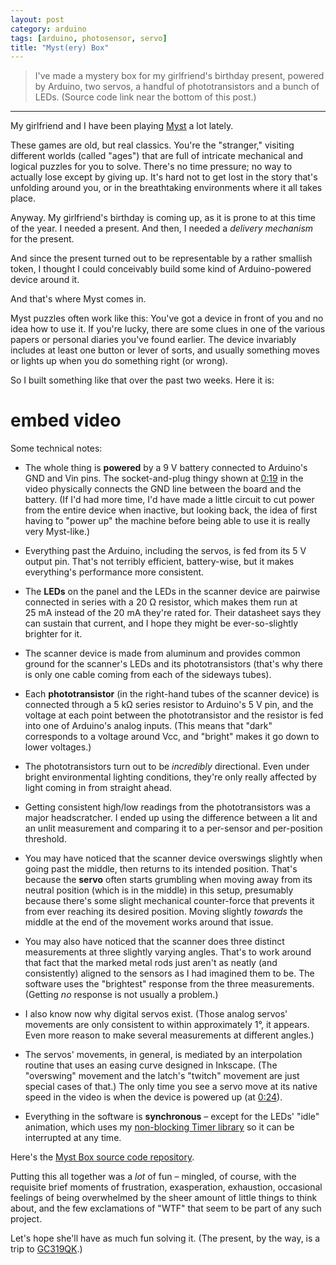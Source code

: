 ```yaml
---
layout: post
category: arduino
tags: [arduino, photosensor, servo]
title: "Myst(ery) Box"
---
```


> I've made a mystery box for my girlfriend's birthday present, powered by Arduino, two servos, a handful of phototransistors and a bunch of LEDs.
> (Source code link near the bottom of this post.)

******

My girlfriend and I have been playing [Myst](http://en.wikipedia.org/wiki/Myst_series) a lot lately.

These games are old, but real classics.
You're the "stranger," visiting different worlds (called "ages") that are full of intricate mechanical and logical puzzles for you to solve.
There's no time pressure; no way to actually lose except by giving up.
It's hard not to get lost in the story that's unfolding around you,
or in the breathtaking environments where it all takes place.

Anyway.
My girlfriend's birthday is coming up, as it is prone to at this time of the year.
I needed a present.
And then, I needed a *delivery mechanism* for the present.

And since the present turned out to be representable by a rather smallish token,
I thought I could conceivably build some kind of Arduino-powered device around it.

And that's where Myst comes in.

Myst puzzles often work like this:
You've got a device in front of you and no idea how to use it.
If you're lucky, there are some clues in one of the various papers or personal diaries you've found earlier.
The device invariably includes at least one button or lever of sorts, and usually something moves or lights up when you do something right (or wrong).

So I built something like that over the past two weeks. Here it is:

# embed video

Some technical notes:

* The whole thing is **powered** by a 9&nbsp;V battery connected to Arduino's GND and Vin pins.
  The socket-and-plug thingy shown at [0:19](http://www.youtube.com/watch?v=uZOFK5aAuGQ#t=19) in the video physically connects the GND line between the board and the battery.
  (If I'd had more time, I'd have made a little circuit to cut power from the entire device when inactive,
  but looking back, the idea of first having to "power up" the machine before being able to use it is really very Myst-like.)

* Everything past the Arduino, including the servos, is fed from its 5&nbsp;V output pin.
  That's not terribly efficient, battery-wise, but it makes everything's performance more consistent.

* The **LEDs** on the panel and the LEDs in the scanner device are pairwise connected in series with a 20&nbsp;&Omega; resistor,
  which makes them run at 25&nbsp;mA instead of the 20&nbsp;mA they're rated for.
  Their datasheet says they can sustain that current, and I hope they might be ever-so-slightly brighter for it.

* The scanner device is made from aluminum and provides common ground for the scanner's LEDs and its phototransistors
  (that's why there is only one cable coming from each of the sideways tubes).

* Each **phototransistor** (in the right-hand tubes of the scanner device) is connected through a 5&nbsp;k&Omega; series resistor to Arduino's 5&nbsp;V pin,
  and the voltage at each point between the phototransistor and the resistor is fed into one of Arduino's analog inputs.
  (This means that "dark" corresponds to a voltage around Vcc, and "bright" makes it go down to lower voltages.)

* The phototransistors turn out to be *incredibly* directional.
  Even under bright environmental lighting conditions, they're only really affected by light coming in from straight ahead.

* Getting consistent high/low readings from the phototransistors was a major headscratcher.
  I ended up using the difference between a lit and an unlit measurement and comparing it to a per-sensor and per-position threshold.

* You may have noticed that the scanner device overswings slightly when going past the middle, then returns to its intended position.
  That's because the **servo** often starts grumbling when moving away from its neutral position (which is in the middle) in this setup,
  presumably because there's some slight mechanical counter-force that prevents it from ever reaching its desired position.
  Moving slightly *towards* the middle at the end of the movement works around that issue.

* You may also have noticed that the scanner does three distinct measurements at three slightly varying angles.
  That's to work around that fact that the marked metal rods just aren't as neatly (and consistently) aligned to the sensors as I had imagined them to be.
  The software uses the "brightest" response from the three measurements. (Getting *no* response is not usually a problem.)

* I also know now why digital servos exist.
  (Those analog servos' movements are only consistent to within approximately 1&deg;, it appears.
  Even more reason to make several measurements at different angles.)

* The servos' movements, in general, is mediated by an interpolation routine that uses an easing curve designed in Inkscape.
  (The "overswing" movement and the latch's "twitch" movement are just special cases of that.)
  The only time you see a servo move at its native speed in the video is when the device is powered up (at [0:24](http://www.youtube.com/watch?v=uZOFK5aAuGQ#t=24)).

* Everything in the software is **synchronous** &ndash;
  except for the LEDs' "idle" animation, which uses my [non-blocking Timer library](https://github.com/michael-buschbeck/arduino/blob/master/Timer/Timer.h)
  so it can be interrupted at any time.

Here's the [Myst Box source code repository](https://github.com/michael-buschbeck/mystbox).

Putting this all together was a *lot* of fun &ndash;
mingled, of course, with the requisite brief moments of frustration, exasperation, exhaustion,
occasional feelings of being overwhelmed by the sheer amount of little things to think about,
and the few exclamations of "WTF" that seem to be part of any such project.

Let's hope she'll have as much fun solving it.
(The present, by the way, is a trip to [GC319QK](http://www.geocaching.com/geocache/GC319QK_lost-caches-lost-in-der-ostsee).)
